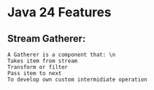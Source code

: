 # Java 24 Features

## Stream Gatherer:
```
A Gatherer is a component that: \n
Takes item from stream
Transform or filter
Pass item to next 
To develop own custom intermidiate operation
```


